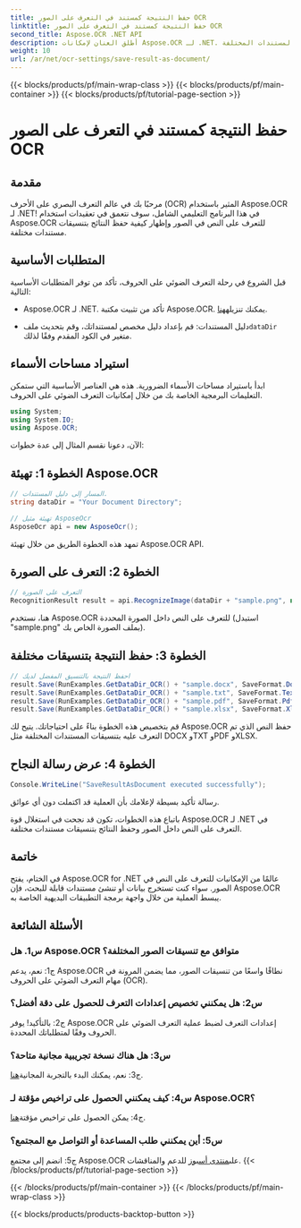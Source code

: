```yaml
---
title: حفظ النتيجة كمستند في التعرف على الصور OCR
linktitle: حفظ النتيجة كمستند في التعرف على الصور OCR
second_title: Aspose.OCR .NET API
description: أطلق العنان لإمكانات Aspose.OCR لـ .NET. يمكنك التعرف بسهولة على النص الموجود في الصور وحفظ النتائج بتنسيقات المستندات المختلفة.
weight: 10
url: /ar/net/ocr-settings/save-result-as-document/
---
```


{{< blocks/products/pf/main-wrap-class >}}
{{< blocks/products/pf/main-container >}}
{{< blocks/products/pf/tutorial-page-section >}}

# حفظ النتيجة كمستند في التعرف على الصور OCR

## مقدمة

مرحبًا بك في عالم التعرف البصري على الأحرف (OCR) المثير باستخدام Aspose.OCR لـ .NET! في هذا البرنامج التعليمي الشامل، سوف نتعمق في تعقيدات استخدام Aspose.OCR للتعرف على النص في الصور وإظهار كيفية حفظ النتائج بتنسيقات مستندات مختلفة.

## المتطلبات الأساسية

قبل الشروع في رحلة التعرف الضوئي على الحروف، تأكد من توفر المتطلبات الأساسية التالية:

-  Aspose.OCR لـ .NET. تأكد من تثبيت مكتبة Aspose.OCR. يمكنك تنزيله[هنا](https://releases.aspose.com/ocr/net/).

-  دليل المستندات: قم بإعداد دليل مخصص لمستنداتك، وقم بتحديث ملف`dataDir` متغير في الكود المقدم وفقًا لذلك.

## استيراد مساحات الأسماء

ابدأ باستيراد مساحات الأسماء الضرورية. هذه هي العناصر الأساسية التي ستمكن التعليمات البرمجية الخاصة بك من خلال إمكانيات التعرف الضوئي على الحروف.

```csharp
using System;
using System.IO;
using Aspose.OCR;
```

الآن، دعونا نقسم المثال إلى عدة خطوات:

## الخطوة 1: تهيئة Aspose.OCR

```csharp
// المسار إلى دليل المستندات.
string dataDir = "Your Document Directory";

// تهيئة مثيل AsposeOcr
AsposeOcr api = new AsposeOcr();
```

تمهد هذه الخطوة الطريق من خلال تهيئة Aspose.OCR API.

## الخطوة 2: التعرف على الصورة

```csharp
// التعرف على الصورة
RecognitionResult result = api.RecognizeImage(dataDir + "sample.png", new RecognitionSettings { });
```

هنا، نستخدم Aspose.OCR للتعرف على النص داخل الصورة المحددة (استبدل "sample.png" بملف الصورة الخاص بك).

## الخطوة 3: حفظ النتيجة بتنسيقات مختلفة

```csharp
// احفظ النتيجة بالتنسيق المفضل لديك
result.Save(RunExamples.GetDataDir_OCR() + "sample.docx", SaveFormat.Docx);
result.Save(RunExamples.GetDataDir_OCR() + "sample.txt", SaveFormat.Text);
result.Save(RunExamples.GetDataDir_OCR() + "sample.pdf", SaveFormat.Pdf);
result.Save(RunExamples.GetDataDir_OCR() + "sample.xlsx", SaveFormat.Xlsx);
```

قم بتخصيص هذه الخطوة بناءً على احتياجاتك. يتيح لك Aspose.OCR حفظ النص الذي تم التعرف عليه بتنسيقات المستندات المختلفة مثل DOCX وTXT وPDF وXLSX.

## الخطوة 4: عرض رسالة النجاح

```csharp
Console.WriteLine("SaveResultAsDocument executed successfully");
```

رسالة تأكيد بسيطة لإعلامك بأن العملية قد اكتملت دون أي عوائق.

باتباع هذه الخطوات، تكون قد نجحت في استغلال قوة Aspose.OCR لـ .NET في التعرف على النص داخل الصور وحفظ النتائج بتنسيقات مستندات مختلفة.

## خاتمة

في الختام، يفتح Aspose.OCR for .NET عالمًا من الإمكانيات للتعرف على النص في الصور. سواء كنت تستخرج بيانات أو تنشئ مستندات قابلة للبحث، فإن Aspose.OCR يبسط العملية من خلال واجهة برمجة التطبيقات البديهية الخاصة به.

## الأسئلة الشائعة

### س1. هل Aspose.OCR متوافق مع تنسيقات الصور المختلفة؟

ج1: نعم، يدعم Aspose.OCR نطاقًا واسعًا من تنسيقات الصور، مما يضمن المرونة في مهام التعرف الضوئي على الحروف (OCR).

### س2: هل يمكنني تخصيص إعدادات التعرف للحصول على دقة أفضل؟

ج2: بالتأكيد! يوفر Aspose.OCR إعدادات التعرف لضبط عملية التعرف الضوئي على الحروف وفقًا لمتطلباتك المحددة.

### س3: هل هناك نسخة تجريبية مجانية متاحة؟

 ج3: نعم، يمكنك البدء بالتجربة المجانية[هنا](https://releases.aspose.com/).

### س4: كيف يمكنني الحصول على تراخيص مؤقتة لـ Aspose.OCR؟

 ج4: يمكن الحصول على تراخيص مؤقتة[هنا](https://purchase.aspose.com/temporary-license/).

### س5: أين يمكنني طلب المساعدة أو التواصل مع المجتمع؟

 ج5: انضم إلى مجتمع Aspose.OCR على[منتدى أسبوز](https://forum.aspose.com/c/ocr/16) للدعم والمناقشات.
{{< /blocks/products/pf/tutorial-page-section >}}

{{< /blocks/products/pf/main-container >}}
{{< /blocks/products/pf/main-wrap-class >}}

{{< blocks/products/products-backtop-button >}}
